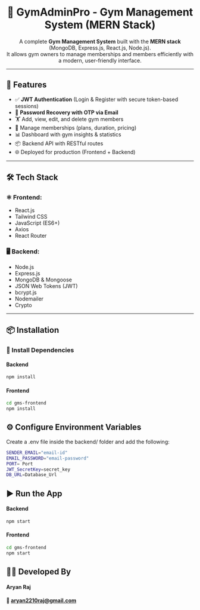 <h1 align="center">💪 GymAdminPro - Gym Management System (MERN Stack)</h1>

<p align="center">
  A complete <strong>Gym Management System</strong> built with the <strong>MERN stack</strong> (MongoDB, Express.js, React.js, Node.js). <br/>
  It allows gym owners to manage memberships and members efficiently with a modern, user-friendly interface.
</p>

---

## 🚀 Features

- ✅ **JWT Authentication** (Login & Register with secure token-based sessions)
- 🔐 **Password Recovery with OTP via Email**
- 🏋️ Add, view, edit, and delete gym members
- 📅 Manage memberships (plans, duration, pricing)
- 📊 Dashboard with gym insights & statistics
- 📦 Backend API with RESTful routes
- 🌐 Deployed for production (Frontend + Backend)

---

## 🛠️ Tech Stack

### ⚛️ Frontend:
- React.js
- Tailwind CSS
- JavaScript (ES6+)
- Axios
- React Router

### 🖥️ Backend:
- Node.js
- Express.js
- MongoDB & Mongoose
- JSON Web Tokens (JWT)
- bcrypt.js
- Nodemailer
- Crypto

---

## 📦 Installation

### 📁 Install Dependencies

#### Backend
```bash
npm install
```
#### Frontend
```bash
cd gms-frontend
npm install
```
## ⚙️ Configure Environment Variables
Create a .env file inside the backend/ folder and add the following:
```bash
SENDER_EMAIL="email-id"
EMAIL_PASSWORD="email-password" 
PORT= Port
JWT_SecretKey=secret_key
DB_URL=Database_Url
```
## ▶️ Run the App
#### Backend
```bash
npm start
```
#### Frontend
```bash
cd gms-frontend
npm start
```
## 🧑‍🎓 Developed By
#### Aryan Raj
#### 📧 aryan2210raj@gmail.com

